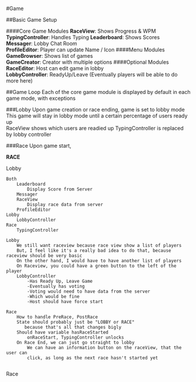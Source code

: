 #Game

##Basic Game Setup

####Core Game Modules
**RaceView**:
Shows Progress & WPM  
**TypingController**:
Handles Typing 
**Leaderboard**:
Shows Scores  
**Messager**: 
Lobby Chat Room  
**ProfileEditor**:
Player can update Name / Icon
####Menu Modules 
**GameBrowser**: 
Shows list of games  
**GameCreator**:
Creator with multiple options
####Optional Modules
**RaceEditor**:
Host can edit game in lobby  
**LobbyController**:
ReadyUp/Leave (Eventually players 
will be able to do more here)

##Game Loop
Each of the core game module is displayed 
by default in each game mode, with exceptions

###Lobby
Upon game creation or race ending,
game is set to lobby mode  
This game will stay in lobby mode until a
certain percentage of users ready up  
RaceView shows which users are readied up
TypingController is replaced by lobby controller 

###Race
Upon game start, 

**RACE** 

Lobby  
```
Both
    Leaderboard
        Display Score from Server
    Messager
    RaceView
        Display race data from server
    ProfileEditor
Lobby
    LobbyController
Race
    TypingController
    
Lobby
    We still want raceview because race view show a list of players
    But, I feel like it's a really bad idea to do that, because raceview should be very basic
    On the other hand, I would have to have another list of players
    On Raceview, you could have a green button to the left of the player
    LobbyController
        -Has Ready Up, Leave Game
        -Eventually has voting
        -Voting would need to have data from the server
        -Which would be fine
        -Host should have force start
        
Race
    How to handle PreRace, PostRace
    State should probably just be "LOBBY or RACE"
       because that's all that changes bigly
    Should have variable hasRaceStarted
        onRaceStart, TypingController unlocks
    On Race End, we can just go straight to lobby
        We can have an information button on the raceView, that the user can 
        click, as long as the next race hasn't started yet
    
```
    
Race